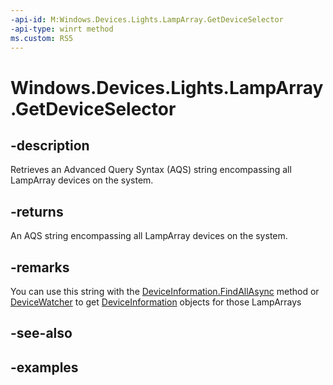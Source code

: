 ```yaml
---
-api-id: M:Windows.Devices.Lights.LampArray.GetDeviceSelector
-api-type: winrt method
ms.custom: RS5
---
```


<!-- Method syntax.
public string LampArray.GetDeviceSelector()
-->

# Windows.Devices.Lights.LampArray.GetDeviceSelector

## -description
Retrieves an Advanced Query Syntax (AQS) string encompassing all LampArray devices on the system. 

## -returns
An AQS string encompassing all LampArray devices on the system.

## -remarks
You can use this string with the [DeviceInformation.FindAllAsync](../windows.devices.enumeration/deviceinformation_findallasync.md) method or [DeviceWatcher](../windows.devices.enumeration/devicewatcher.md) to get [DeviceInformation](../windows.devices.enumeration/deviceinformation.md) objects for those LampArrays

## -see-also

## -examples

